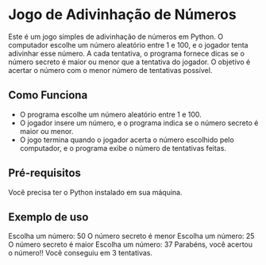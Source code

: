 # Jogo de Adivinhação de Números

Este é um jogo simples de adivinhação de números em Python. O computador escolhe um número aleatório entre 1 e 100, e o jogador tenta adivinhar esse número. A cada tentativa, o programa fornece dicas se o número secreto é maior ou menor que a tentativa do jogador. O objetivo é acertar o número com o menor número de tentativas possível.

## Como Funciona

- O programa escolhe um número aleatório entre 1 e 100.
- O jogador insere um número, e o programa indica se o número secreto é maior ou menor.
- O jogo termina quando o jogador acerta o número escolhido pelo computador, e o programa exibe o número de tentativas feitas.

## Pré-requisitos

Você precisa ter o Python instalado em sua máquina. 

## Exemplo de uso 
Escolha um número: 50
O número secreto é menor
Escolha um número: 25
O número secreto é maior
Escolha um número: 37
Parabéns, você acertou o número!!
Você conseguiu em 3 tentativas.

